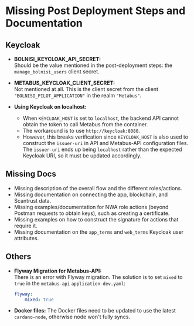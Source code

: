 # Missing Post Deployment Steps and Documentation

## Keycloak

- **BOLNISI_KEYCLOAK_API_SECRET:**  
  Should be the value mentioned in the post-deployment steps: the `manage_bolnisi_users` client secret.

- **METABUS_KEYCLOAK_CLIENT_SECRET:**  
  Not mentioned at all. This is the client secret from the client `"BOLNISI_PILOT_APPLICATION"` in the realm `"Metabus"`.

- **Using Keycloak on localhost:**  
  - When `KEYCLOAK_HOST` is set to `localhost`, the backend API cannot obtain the token to call Metabus from the container.
  - The workaround is to use `http://keycloak:8080`.
  - However, this breaks verification since `KEYCLOAK_HOST` is also used to construct the `issuer-uri` in API and Metabus-API configuration files.  
    The `issuer-uri` ends up being `localhost` rather than the expected Keycloak URI, so it must be updated accordingly.

## Missing Docs

- Missing description of the overall flow and the different roles/actions.
- Missing documentation on connecting the app, blockchain, and Scantrust data.
- Missing examples/documentation for NWA role actions (beyond Postman requests to obtain keys), such as creating a certificate.
- Missing examples on how to construct the signature for actions that require it.
- Missing documentation on the `app_terms` and `web_terms` Keycloak user attributes.

## Others

- **Flyway Migration for Metabus-API:**  
  There is an error with Flyway migration. The solution is to set `mixed` to `true` in the `metabus-api` `application-dev.yaml`:
  
  ```yaml
  flyway:
      mixed: true
    ```
- **Docker files:**
  The Docker files need to be updated to use the latest `cardano-node`, otherwise node won't fully syncs.
